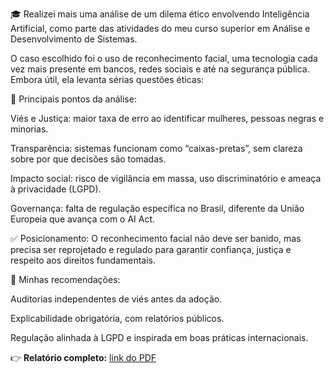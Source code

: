 🎓 Realizei mais uma análise de um dilema ético envolvendo Inteligência Artificial, como parte das atividades do meu curso superior em Análise e Desenvolvimento de Sistemas.

O caso escolhido foi o uso de reconhecimento facial, uma tecnologia cada vez mais presente em bancos, redes sociais e até na segurança pública. Embora útil, ela levanta sérias questões éticas:

📌 Principais pontos da análise:

Viés e Justiça: maior taxa de erro ao identificar mulheres, pessoas negras e minorias.

Transparência: sistemas funcionam como “caixas-pretas”, sem clareza sobre por que decisões são tomadas.

Impacto social: risco de vigilância em massa, uso discriminatório e ameaça à privacidade (LGPD).

Governança: falta de regulação específica no Brasil, diferente da União Europeia que avança com o AI Act.

✅ Posicionamento:
O reconhecimento facial não deve ser banido, mas precisa ser reprojetado e regulado para garantir confiança, justiça e respeito aos direitos fundamentais.

🔑 Minhas recomendações:

Auditorias independentes de viés antes da adoção.

Explicabilidade obrigatória, com relatórios públicos.

Regulação alinhada à LGPD e inspirada em boas práticas internacionais.

👉 **Relatório completo:** [link do PDF](./ExperienciaPraticaIII.pdf)